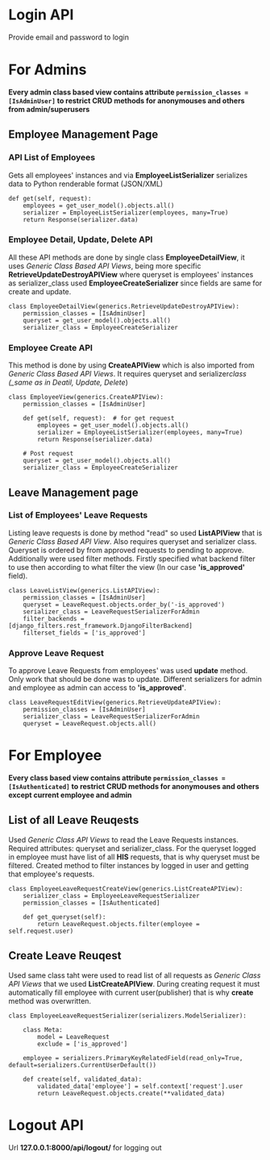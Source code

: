 # Login API
Provide email and password to login

# For Admins

**Every admin class based view contains attribute `permission_classes = [IsAdminUser]` to restrict CRUD methods for anonymouses and others from admin/superusers**

## Employee Management Page

### API List of Employees

Gets all employees' instances and via **EmployeeListSerializer** serializes data to Python renderable format (JSON/XML)

```
def get(self, request):
    employees = get_user_model().objects.all()
    serializer = EmployeeListSerializer(employees, many=True)
    return Response(serializer.data)
```

### Employee Detail, Update, Delete API

All these API methods are done by single class **EmployeeDetailView**, it uses _Generic Class Based API Views_, being more specific **RetrieveUpdateDestroyAPIView** where queryset is employees' instances as serializer_class used **EmployeeCreateSerializer** since fields are same for create and update.

```
class EmployeeDetailView(generics.RetrieveUpdateDestroyAPIView):
    permission_classes = [IsAdminUser]
    queryset = get_user_model().objects.all()
    serializer_class = EmployeeCreateSerializer
```

### Employee Create API

This method is done by using **CreateAPIView** which is also imported from _Generic Class Based API Views_. It requires queryset and serializer*class (\_same as in Deatil, Update, Delete*)

```
class EmployeeView(generics.CreateAPIView):
    permission_classes = [IsAdminUser]

    def get(self, request):  # for get request
        employees = get_user_model().objects.all()
        serializer = EmployeeListSerializer(employees, many=True)
        return Response(serializer.data)

    # Post request
    queryset = get_user_model().objects.all()
    serializer_class = EmployeeCreateSerializer
```

## Leave Management page

### List of Employees' Leave Requests

Listing leave requests is done by method "read" so used **ListAPIView** that is _Generic Class Based API View_. Also requires queryset and serializer class. Queryset is ordered by from approved requests to pending to approve. Additionally were used filter methods. Firstly specified what backend filter to use then according to what filter the view (In our case **'is_approved'** field).

```
class LeaveListView(generics.ListAPIView):
    permission_classes = [IsAdminUser]
    queryset = LeaveRequest.objects.order_by('-is_approved')
    serializer_class = LeaveRequestSerializerForAdmin
    filter_backends = [django_filters.rest_framework.DjangoFilterBackend]
    filterset_fields = ['is_approved']
```

### Approve Leave Request

To approve Leave Requests from employees' was used **update** method. Only work that should be done was to update. Different serializers for admin and employee as admin can access to **'is_approved'**.

```
class LeaveRequestEditView(generics.RetrieveUpdateAPIView):
    permission_classes = [IsAdminUser]
    serializer_class = LeaveRequestSerializerForAdmin
    queryset = LeaveRequest.objects.all()
```

# For Employee

**Every class based view contains attribute `permission_classes = [IsAuthenticated]` to restrict CRUD methods for anonymouses and others except current employee and admin**

## List of all Leave Reuqests

Used _Generic Class API Views_ to read the Leave Requests instances. Required attributes: queryset and serializer_class. For the queryset logged in employee must have list of all **HIS** requests, that is why queryset must be filtered. Created method to filter instances by logged in user and getting that employee's requests.

```
class EmployeeLeaveRequestCreateView(generics.ListCreateAPIView):
    serializer_class = EmployeeLeaveRequestSerializer
    permission_classes = [IsAuthenticated]

    def get_queryset(self):
        return LeaveRequest.objects.filter(employee = self.request.user)
```

## Create Leave Reuqest

Used same class taht were used to read list of all requests as _Generic Class API Views_ that we used **ListCreateAPIView**. During creating request it must automatically fill employee with current user(publisher) that is why **create** method was overwritten.

```
class EmployeeLeaveRequestSerializer(serializers.ModelSerializer):

    class Meta:
        model = LeaveRequest
        exclude = ['is_approved']

    employee = serializers.PrimaryKeyRelatedField(read_only=True, default=serializers.CurrentUserDefault())

    def create(self, validated_data):
        validated_data['employee'] = self.context['request'].user
        return LeaveRequest.objects.create(**validated_data)
```
# Logout API
Url **127.0.0.1:8000/api/logout/** for logging out